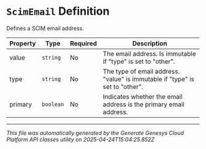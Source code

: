 # `ScimEmail` Definition

Defines a SCIM email address.

| Property | Type | Required | Description |
|----------|------|----------|-------------|
| value | `string` | No | The email address. Is immutable if "type" is set to "other". |
| type | `string` | No | The type of email address. "value" is immutable if "type" is set to "other". |
| primary | `boolean` | No | Indicates whether the email address is the primary email address. |

---

*This file was automatically generated by the Generate Genesys Cloud Platform API classes utility on 2025-04-24T15:04:25.852Z*